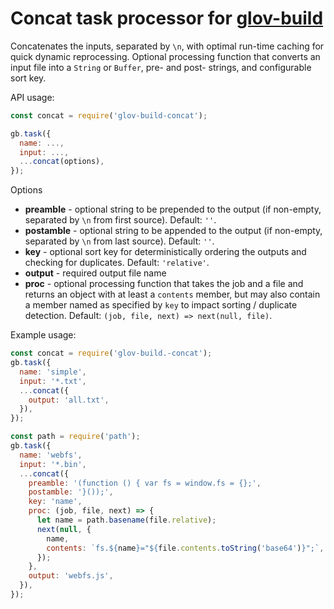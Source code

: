 Concat task processor for [glov-build](https://github.com/Jimbly/glov-build)
=============================

Concatenates the inputs, separated by `\n`, with optimal run-time caching for quick dynamic reprocessing.  Optional processing function that converts an input file into a `String` or `Buffer`, pre- and post- strings, and configurable sort key.

API usage:
```javascript
const concat = require('glov-build-concat');

gb.task({
  name: ...,
  input: ...,
  ...concat(options),
});
```
Options
* **preamble** - optional string to be prepended to the output (if non-empty, separated by `\n` from first source).  Default: `''`.
* **postamble** - optional string to be appended to the output (if non-empty, separated by `\n` from last source).  Default: `''`.
* **key** - optional sort key for deterministically ordering the outputs and checking for duplicates.  Default: `'relative'`.
* **output** - required output file name
* **proc** - optional processing function that takes the job and a file and returns an object with at least a `contents` member, but may also contain a member named as specified by `key` to impact sorting / duplicate detection.  Default: `(job, file, next) => next(null, file)`.


Example usage:
```javascript
const concat = require('glov-build.-concat');
gb.task({
  name: 'simple',
  input: '*.txt',
  ...concat({
    output: 'all.txt',
  }),
});

const path = require('path');
gb.task({
  name: 'webfs',
  input: '*.bin',
  ...concat({
    preamble: '(function () { var fs = window.fs = {};',
    postamble: '}());',
    key: 'name',
    proc: (job, file, next) => {
      let name = path.basename(file.relative);
      next(null, {
        name,
        contents: `fs.${name}="${file.contents.toString('base64')}";`,
      });
    },
    output: 'webfs.js',
  }),
});

```
